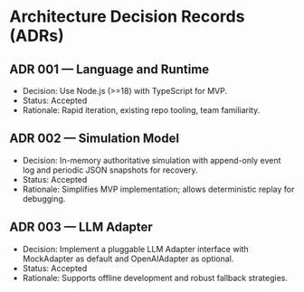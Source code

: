 # Architecture Decision Records (ADRs)

## ADR 001 — Language and Runtime

- Decision: Use Node.js (>=18) with TypeScript for MVP.
- Status: Accepted
- Rationale: Rapid iteration, existing repo tooling, team familiarity.

## ADR 002 — Simulation Model

- Decision: In-memory authoritative simulation with append-only event log and periodic JSON snapshots for recovery.
- Status: Accepted
- Rationale: Simplifies MVP implementation; allows deterministic replay for debugging.

## ADR 003 — LLM Adapter

- Decision: Implement a pluggable LLM Adapter interface with MockAdapter as default and OpenAIAdapter as optional.
- Status: Accepted
- Rationale: Supports offline development and robust fallback strategies.
